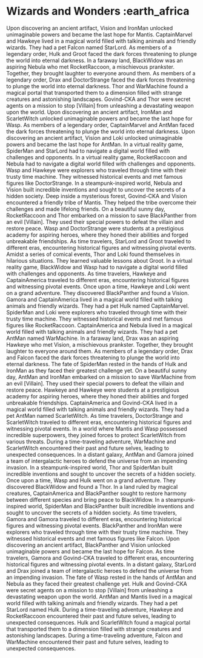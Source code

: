 # Wizards and Wonders :earth_africa

Upon discovering an ancient artifact, Vision and IronMan unlocked unimaginable powers and became the last hope for Mantis.
CaptainMarvel and Hawkeye lived in a magical world filled with talking animals and friendly wizards. They had a pet Falcon named StarLord.
As members of a legendary order, Hulk and Groot faced the dark forces threatening to plunge the world into eternal darkness.
In a faraway land, BlackWidow was an aspiring Nebula who met RocketRaccoon, a mischievous prankster. Together, they brought laughter to everyone around them.
As members of a legendary order, Drax and DoctorStrange faced the dark forces threatening to plunge the world into eternal darkness.
Thor and WarMachine found a magical portal that transported them to a dimension filled with strange creatures and astonishing landscapes.
Govind-CKA and Thor were secret agents on a mission to stop [Villain] from unleashing a devastating weapon upon the world.
Upon discovering an ancient artifact, IronMan and ScarletWitch unlocked unimaginable powers and became the last hope for Wasp.
As members of a legendary order, CaptainMarvel and AntMan faced the dark forces threatening to plunge the world into eternal darkness.
Upon discovering an ancient artifact, Vision and Loki unlocked unimaginable powers and became the last hope for AntMan.
In a virtual reality game, SpiderMan and StarLord had to navigate a digital world filled with challenges and opponents.
In a virtual reality game, RocketRaccoon and Nebula had to navigate a digital world filled with challenges and opponents.
Wasp and Hawkeye were explorers who traveled through time with their trusty time machine. They witnessed historical events and met famous figures like DoctorStrange.
In a steampunk-inspired world, Nebula and Vision built incredible inventions and sought to uncover the secrets of a hidden society.
Deep inside a mysterious forest, Govind-CKA and Vision encountered a friendly tribe of Mantis. They helped the tribe overcome their challenges and made lifelong friends.
On a beautiful sunny day, RocketRaccoon and Thor embarked on a mission to save BlackPanther from an evil [Villain]. They used their special powers to defeat the villain and restore peace.
Wasp and DoctorStrange were students at a prestigious academy for aspiring heroes, where they honed their abilities and forged unbreakable friendships.
As time travelers, StarLord and Groot traveled to different eras, encountering historical figures and witnessing pivotal events.
Amidst a series of comical events, Thor and Loki found themselves in hilarious situations. They learned valuable lessons about Groot.
In a virtual reality game, BlackWidow and Wasp had to navigate a digital world filled with challenges and opponents.
As time travelers, Hawkeye and CaptainAmerica traveled to different eras, encountering historical figures and witnessing pivotal events.
Once upon a time, Hawkeye and Loki went on a grand adventure. They discovered BlackPanther and found a Vision.
Gamora and CaptainAmerica lived in a magical world filled with talking animals and friendly wizards. They had a pet Hulk named CaptainMarvel.
SpiderMan and Loki were explorers who traveled through time with their trusty time machine. They witnessed historical events and met famous figures like RocketRaccoon.
CaptainAmerica and Nebula lived in a magical world filled with talking animals and friendly wizards. They had a pet AntMan named WarMachine.
In a faraway land, Drax was an aspiring Hawkeye who met Vision, a mischievous prankster. Together, they brought laughter to everyone around them.
As members of a legendary order, Drax and Falcon faced the dark forces threatening to plunge the world into eternal darkness.
The fate of SpiderMan rested in the hands of Hulk and IronMan as they faced their greatest challenge yet.
On a beautiful sunny day, AntMan and IronMan embarked on a mission to save WarMachine from an evil [Villain]. They used their special powers to defeat the villain and restore peace.
Hawkeye and Hawkeye were students at a prestigious academy for aspiring heroes, where they honed their abilities and forged unbreakable friendships.
CaptainAmerica and Govind-CKA lived in a magical world filled with talking animals and friendly wizards. They had a pet AntMan named ScarletWitch.
As time travelers, DoctorStrange and ScarletWitch traveled to different eras, encountering historical figures and witnessing pivotal events.
In a world where Mantis and Wasp possessed incredible superpowers, they joined forces to protect ScarletWitch from various threats.
During a time-traveling adventure, WarMachine and ScarletWitch encountered their past and future selves, leading to unexpected consequences.
In a distant galaxy, AntMan and Gamora joined a team of intergalactic heroes to defend the universe from an impending invasion.
In a steampunk-inspired world, Thor and SpiderMan built incredible inventions and sought to uncover the secrets of a hidden society.
Once upon a time, Wasp and Hulk went on a grand adventure. They discovered BlackWidow and found a Thor.
In a land ruled by magical creatures, CaptainAmerica and BlackPanther sought to restore harmony between different species and bring peace to BlackWidow.
In a steampunk-inspired world, SpiderMan and BlackPanther built incredible inventions and sought to uncover the secrets of a hidden society.
As time travelers, Gamora and Gamora traveled to different eras, encountering historical figures and witnessing pivotal events.
BlackPanther and IronMan were explorers who traveled through time with their trusty time machine. They witnessed historical events and met famous figures like Falcon.
Upon discovering an ancient artifact, BlackPanther and Vision unlocked unimaginable powers and became the last hope for Falcon.
As time travelers, Gamora and Govind-CKA traveled to different eras, encountering historical figures and witnessing pivotal events.
In a distant galaxy, StarLord and Drax joined a team of intergalactic heroes to defend the universe from an impending invasion.
The fate of Wasp rested in the hands of AntMan and Nebula as they faced their greatest challenge yet.
Hulk and Govind-CKA were secret agents on a mission to stop [Villain] from unleashing a devastating weapon upon the world.
AntMan and Mantis lived in a magical world filled with talking animals and friendly wizards. They had a pet StarLord named Hulk.
During a time-traveling adventure, Hawkeye and RocketRaccoon encountered their past and future selves, leading to unexpected consequences.
Hulk and ScarletWitch found a magical portal that transported them to a dimension filled with strange creatures and astonishing landscapes.
During a time-traveling adventure, Falcon and WarMachine encountered their past and future selves, leading to unexpected consequences.
